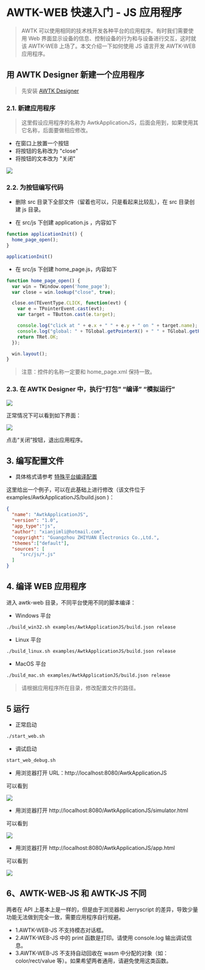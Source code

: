 # AWTK-WEB 快速入门 - JS 应用程序

> AWTK 可以使用相同的技术栈开发各种平台的应用程序。有时我们需要使用 Web 界面显示设备的信息、控制设备的行为和与设备进行交互，这时就该 AWTK-WEB 上场了。本文介绍一下如何使用 JS 语言开发 AWTK-WEB 应用程序。

## 用 AWTK Designer 新建一个应用程序

> 先安装 [AWTK Designer](https://awtk.zlg.cn/web/index.html)

### 2.1. 新建应用程序

> 这里假设应用程序的名称为 AwtkApplicationJS，后面会用到，如果使用其它名称，后面要做相应修改。

* 在窗口上放置一个按钮
* 将按钮的名称改为 "close"
* 将按钮的文本改为 "关闭"

![](images/app_c1.png)

### 2.2. 为按钮编写代码

* 删除 src 目录下全部文件（留着也可以，只是看起来比较乱），在 src 目录创建 js 目录。

* 在 src/js 下创建 application.js ，内容如下

```js
function applicationInit() {
  home_page_open();
}

applicationInit()
```

* 在 src/js 下创建  home_page.js，内容如下

```js
function home_page_open() {
  var win = TWindow.open('home_page');
  var close = win.lookup("close", true);

  close.on(TEventType.CLICK, function(evt) {
    var e = TPointerEvent.cast(evt);
    var target = TButton.cast(e.target);

    console.log("click at " + e.x + " " + e.y + " on " + target.name);
    console.log("global: " + TGlobal.getPointerX() + " " + TGlobal.getPointerY() + " " + TGlobal.isPointerPressed());
    return TRet.OK;
  });

  win.layout();
}
```

> 注意：控件的名称一定要和 home_page.xml 保持一致。

### 2.3. 在 AWTK Designer 中，执行“打包” “编译” “模拟运行”

![](images/app_c2.png)

正常情况下可以看到如下界面：

![](images/app_c3.png)

点击“关闭”按钮，退出应用程序。

## 3. 编写配置文件

* 具体格式请参考 [特殊平台编译配置](https://github.com/zlgopen/awtk/blob/master/docs/build_config.md)

这里给出一个例子，可以在此基础上进行修改（该文件位于 examples/AwtkApplicationJS/build.json )：

```json
{
  "name": "AwtkApplicationJS",
  "version": "1.0",
  "app_type":"js",
  "author": "xianjimli@hotmail.com",
  "copyright": "Guangzhou ZHIYUAN Electronics Co.,Ltd.",
  "themes":["default"],
  "sources": [
     "src/js/*.js"
  ]
}
```

## 4. 编译 WEB 应用程序

进入 awtk-web 目录，不同平台使用不同的脚本编译：

* Windows 平台

```sh
./build_win32.sh examples/AwtkApplicationJS/build.json release
```

* Linux 平台

```sh
./build_linux.sh examples/AwtkApplicationJS/build.json release
```

* MacOS 平台

```sh
./build_mac.sh examples/AwtkApplicationJS/build.json release
```

> 请根据应用程序所在目录，修改配置文件的路径。

## 5 运行

* 正常启动

```sh
./start_web.sh
```

* 调试启动

```sh
start_web_debug.sh
```

* 用浏览器打开 URL：http://localhost:8080/AwtkApplicationJS

可以看到

![](images/app_c4.png)

* 用浏览器打开 http://localhost:8080/AwtkApplicationJS/simulator.html

可以看到

![](images/app_c5.png)

* 用浏览器打开 http://localhost:8080/AwtkApplicationJS/app.html

可以看到

![](images/app_c6.png)

## 6、AWTK-WEB-JS 和 AWTK-JS 不同

两者在 API 上基本上是一样的，但是由于浏览器和 Jerryscript 的差异，导致少量功能无法做到完全一致，需要应用程序自行规避。

* 1.AWTK-WEB-JS 不支持模态对话框。
* 2.AWTK-WEB-JS 中的 print 函数是打印。请使用 console.log 输出调试信息。
* 3.AWTK-WEB-JS 不支持自动回收在 wasm 中分配的对象（如：color/rect/value 等）。如果希望两者通用，请避免使用这类函数。
